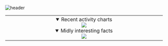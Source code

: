 ![header](https://capsule-render.vercel.app/api?type=waving&color=gradient&customColorList=2&height=200&section=header&text=anastasios%20yiannakidis&fontColor=FFFFFF&fontSize=50&animation=fadeIn&fontAlignY=35&desc=I%20like%20to%20learn,%20to%20explore,%20to%20question,%20to%20create.&descAlignY=51&descAlign=62)



<table>
  <td align="center">
    <details open><summary>Recent activity charts</summary>
      <img src="https://github.com/tasyiann/tasyiann/blob/master/metrics.plugin.habits.charts.svg">
    </details>
    <details open><summary>Midly interesting facts</summary>
      <img src="https://github.com/tasyiann/tasyiann/blob/master/metrics.plugin.habits.facts.svg">
    </details>
    <img width="900" height="1" alt="">
  </td>
</table>
